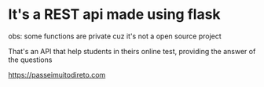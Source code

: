 # It's a REST api made using flask

<p1>obs: some functions are private cuz it's not a open source project<p1>
  
 That's an API that help students in theirs online test, providing the answer of the questions
  
 https://passeimuitodireto.com
